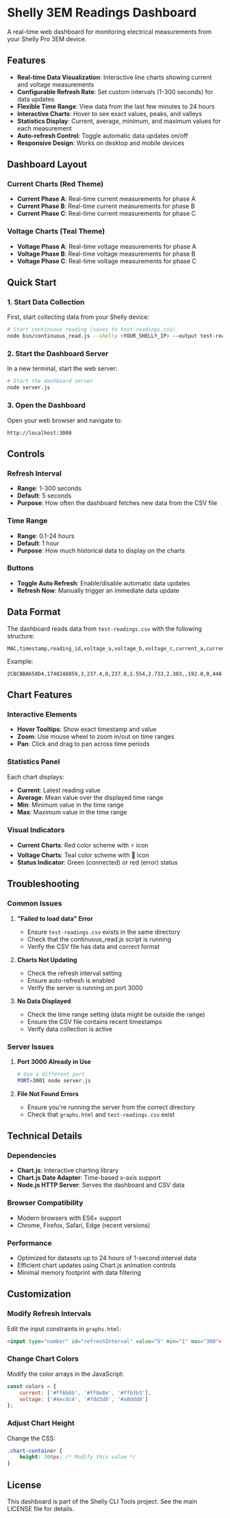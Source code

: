 # Shelly 3EM Readings Dashboard

A real-time web dashboard for monitoring electrical measurements from your Shelly Pro 3EM device.

## Features

- **Real-time Data Visualization**: Interactive line charts showing current and voltage measurements
- **Configurable Refresh Rate**: Set custom intervals (1-300 seconds) for data updates
- **Flexible Time Range**: View data from the last few minutes to 24 hours
- **Interactive Charts**: Hover to see exact values, peaks, and valleys
- **Statistics Display**: Current, average, minimum, and maximum values for each measurement
- **Auto-refresh Control**: Toggle automatic data updates on/off
- **Responsive Design**: Works on desktop and mobile devices

## Dashboard Layout

### Current Charts (Red Theme)
- **Current Phase A**: Real-time current measurements for phase A
- **Current Phase B**: Real-time current measurements for phase B  
- **Current Phase C**: Real-time current measurements for phase C

### Voltage Charts (Teal Theme)
- **Voltage Phase A**: Real-time voltage measurements for phase A
- **Voltage Phase B**: Real-time voltage measurements for phase B
- **Voltage Phase C**: Real-time voltage measurements for phase C

## Quick Start

### 1. Start Data Collection
First, start collecting data from your Shelly device:

```bash
# Start continuous reading (saves to test-readings.csv)
node bin/continuous_read.js --shelly <YOUR_SHELLY_IP> --output test-readings.csv --interval 1000
```

### 2. Start the Dashboard Server
In a new terminal, start the web server:

```bash
# Start the dashboard server
node server.js
```

### 3. Open the Dashboard
Open your web browser and navigate to:
```
http://localhost:3000
```

## Controls

### Refresh Interval
- **Range**: 1-300 seconds
- **Default**: 5 seconds
- **Purpose**: How often the dashboard fetches new data from the CSV file

### Time Range
- **Range**: 0.1-24 hours
- **Default**: 1 hour
- **Purpose**: How much historical data to display on the charts

### Buttons
- **Toggle Auto Refresh**: Enable/disable automatic data updates
- **Refresh Now**: Manually trigger an immediate data update

## Data Format

The dashboard reads data from `test-readings.csv` with the following structure:

```csv
MAC,timestamp,reading_id,voltage_a,voltage_b,voltage_c,current_a,current_b,current_c,current_n,apower_a,apower_b,apower_c,aprtpower_a,aprtpower_b,aprtpower_c,pf_a,pf_b,pf_c
```

Example:
```csv
2CBCBBA658D4,1748248859,3,237.4,0,237.8,1.554,2.733,2.303,,192.8,0,448.2,369.6,0,548.4,0.69,0,0.85
```

## Chart Features

### Interactive Elements
- **Hover Tooltips**: Show exact timestamp and value
- **Zoom**: Use mouse wheel to zoom in/out on time ranges
- **Pan**: Click and drag to pan across time periods

### Statistics Panel
Each chart displays:
- **Current**: Latest reading value
- **Average**: Mean value over the displayed time range
- **Min**: Minimum value in the time range
- **Max**: Maximum value in the time range

### Visual Indicators
- **Current Charts**: Red color scheme with ⚡ icon
- **Voltage Charts**: Teal color scheme with 🔋 icon
- **Status Indicator**: Green (connected) or red (error) status

## Troubleshooting

### Common Issues

1. **"Failed to load data" Error**
   - Ensure `test-readings.csv` exists in the same directory
   - Check that the continuous_read.js script is running
   - Verify the CSV file has data and correct format

2. **Charts Not Updating**
   - Check the refresh interval setting
   - Ensure auto-refresh is enabled
   - Verify the server is running on port 3000

3. **No Data Displayed**
   - Check the time range setting (data might be outside the range)
   - Ensure the CSV file contains recent timestamps
   - Verify data collection is active

### Server Issues

1. **Port 3000 Already in Use**
   ```bash
   # Use a different port
   PORT=3001 node server.js
   ```

2. **File Not Found Errors**
   - Ensure you're running the server from the correct directory
   - Check that `graphs.html` and `test-readings.csv` exist

## Technical Details

### Dependencies
- **Chart.js**: Interactive charting library
- **Chart.js Date Adapter**: Time-based x-axis support
- **Node.js HTTP Server**: Serves the dashboard and CSV data

### Browser Compatibility
- Modern browsers with ES6+ support
- Chrome, Firefox, Safari, Edge (recent versions)

### Performance
- Optimized for datasets up to 24 hours of 1-second interval data
- Efficient chart updates using Chart.js animation controls
- Minimal memory footprint with data filtering

## Customization

### Modify Refresh Intervals
Edit the input constraints in `graphs.html`:
```html
<input type="number" id="refreshInterval" value="5" min="1" max="300">
```

### Change Chart Colors
Modify the color arrays in the JavaScript:
```javascript
const colors = {
    current: ['#ff6b6b', '#ff8e8e', '#ffb3b3'],
    voltage: ['#4ecdc4', '#7dd3d8', '#a8ddd8']
};
```

### Adjust Chart Height
Change the CSS:
```css
.chart-container {
    height: 300px; /* Modify this value */
}
```

## License

This dashboard is part of the Shelly CLI Tools project. See the main LICENSE file for details. 